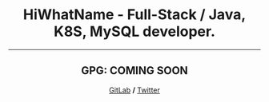 <div align=center>
  <h1> <b>HiWhatName</b> - Full-Stack / Java, K8S, MySQL developer. </h1>
  <hr>
  <h2><b>GPG: COMING SOON</b></h2>
  <a href="https://gitlab.com/HiWhatName">GitLab</a> <b>/</b> <a href="https://twitter.com/HiWhyName">Twitter</a>
 </div>
